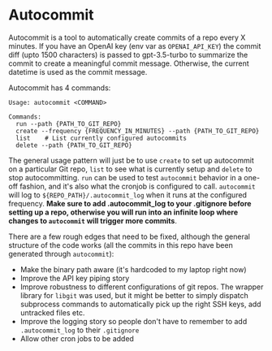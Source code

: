# Autocommit

Autocommit is a tool to automatically create commits of a repo every X minutes. If you have an OpenAI key (env var as `OPENAI_API_KEY`) the commit diff (upto 1500 characters) is passed to gpt-3.5-turbo to summarize the commit to create a meaningful commit message. Otherwise, the current datetime is used as the commit message.

Autocommit has 4 commands:

```
Usage: autocommit <COMMAND>

Commands:
  run --path {PATH_TO_GIT_REPO}
  create --frequency {FREQUENCY_IN_MINUTES} --path {PATH_TO_GIT_REPO}
  list    # List currently configured autocommits
  delete --path {PATH_TO_GIT_REPO}
```

The general usage pattern will just be to use `create` to set up autocommit on a particular Git repo, `list` to see what is currently setup and `delete` to stop autocommitting. `run` can be used to test `autocommit` behavior in a one-off fashion, and it's also what the cronjob is configured to call. `autocommit` will log to `${REPO_PATH}/.autocommit_log` when it runs at the configured frequency. **Make sure to add .autocommit_log to your .gitignore before setting up a repo, otherwise you will run into an infinite loop where changes to `autocommit` will trigger more commits**.


There are a few rough edges that need to be fixed, although the general structure of the code works (all the commits in this repo have been generated through `autocommit`):
- Make the binary path aware (it's hardcoded to my laptop right now)
- Improve the API key piping story
- Improve robustness to different configurations of git repos. The wrapper library for `libgit` was used, but it might be better to simply dispatch subprocess commands to automatically pick up the right SSH keys, add untracked files etc.
- Improve the logging story so people don't have to remember to add `.autocommit_log` to their `.gitignore`
- Allow other cron jobs to be added
